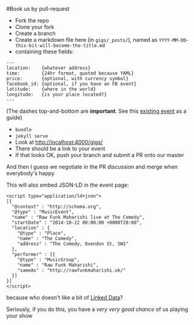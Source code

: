 #Book us by pull-request

* Fork the repo
* Clone your fork
* Create a branch
* Create a markdown file here (in `gigs/_posts/`), named as `YYYY-MM-DD-this-bit-will-become-the-title.md`
* containing these fields:

```
---
location:    {whatever address}
time:        {24hr format, quoted because YAML}
price:       {optional, with currency symbol}
facebook_id: {optional, if you have an FB event}
latitude:    {where in the world}
longitude:   {is your place located?}
---
```

(The dashes top-and-bottom are __important__. See this [existing event](https://github.com/rawfunkmaharishi/rawfunkmaharishi.github.io/blob/master/gigs/_posts/2014-10-22-the-comedy.md) as a guide)

* `bundle`
* `jekyll serve`
* Look at [http://localhost:4000/gigs/](http://localhost:4000/gigs/)
* There should be a link to your event
* If that looks OK, push your branch and submit a PR onto our master

And then I guess we negotiate in the PR discussion and merge when everybody's happy

This will also embed JSON-LD in the event page:

```
<script type="application/ld+json">
[{
  "@context" : "http://schema.org",
  "@type" : "MusicEvent",
  "name" : "Raw Funk Maharishi live at The Comedy",
  "startDate" : "2014-10-22 00:00:00 +0000T20:00",
  "location" : {
    "@type" : "Place",
    "name" : "The Comedy",
    "address" : "The Comedy, Oxendon St, SW1"
  },
  "performer" : [{
    "@type" : "MusicGroup",
    "name" : "Raw Funk Maharishi",
    "sameAs" : "http://rawfunkmaharishi.uk/"
  }]
}]
</script>
```

because who doesn't like a bit of [Linked Data](http://rawfunkmaharishi.uk/blog/2015/01/19/linking-data/)?

Seriously, if you do this, you have a _very very good chance_ of us playing your show
